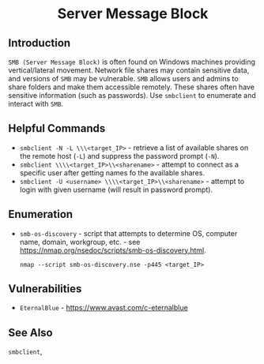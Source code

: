# <h1 style="text-align:center">Server Message Block</h1>

## Introduction

```SMB (Server Message Block)``` is often found on Windows machines providing vertical/lateral movement. Network file shares may contain sensitive data, and versions of ```SMB``` may be vulnerable. ```SMB``` allows users and admins to share folders and make them accessible remotely. These shares often have sensitive information (such as passwords). Use ```smbclient``` to enumerate and interact with ```SMB```.










## Helpful Commands

* ```smbclient -N -L \\\<target_IP>``` - retrieve a list of available shares on the remote host (```-L```) and suppress the password prompt (```-N```).
* ```smbclient \\\\<target_IP>\\<sharename>``` - attempt to connect as a specific user after getting names fo the available shares. 
* ```smbclient -U <username> \\\\<target_IP>\\<sharename>``` - attempt to login with given username (will result in password prompt). 


## Enumeration

* ```smb-os-discovery``` - script that attempts to determine OS, computer name, domain, workgroup, etc. - see https://nmap.org/nsedoc/scripts/smb-os-discovery.html.

    ```nmap --script smb-os-discovery.nse -p445 <target_IP>```

## Vulnerabilities

* ```EternalBlue``` - https://www.avast.com/c-eternalblue

## See Also

```smbclient```, 